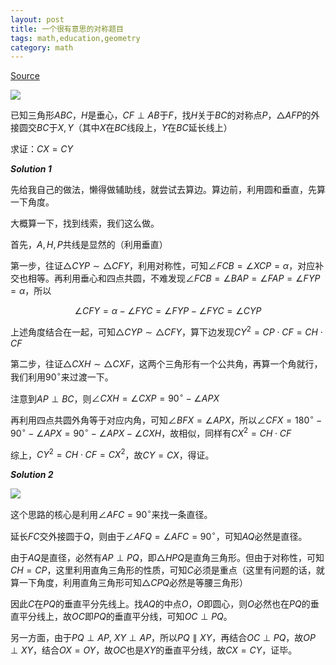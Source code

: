 ```yaml
---
layout: post
title: 一个很有意思的对称题目
tags: math,education,geometry
category: math
---
```


[Source](https://www.bilibili.com/video/BV1yCfMYQER3/?spm_id_from=333.1007.tianma.1-1-1.click&vd_source=2c3b1cf87d67c244536d57d4d5b68285)

![](https://crsando.github.io/images/2025-04-25/A002.png)

已知三角形$ABC$，$H$是垂心，$CF \perp AB$于$F$，找$H$关于$BC$的对称点$P$，$\triangle AFP$的外接圆交$BC$于$X,Y$（其中$X$在$BC$线段上，$Y$在$BC$延长线上）

求证：$CX = CY$

***Solution 1***

先给我自己的做法，懒得做辅助线，就尝试去算边。算边前，利用圆和垂直，先算一下角度。

大概算一下，找到线索，我们这么做。

首先，$A,H,P$共线是显然的（利用垂直）

第一步，往证$\triangle CYP \sim \triangle CFY$，利用对称性，可知$\angle FCB = \angle XCP = \alpha$，对应补交也相等。再利用垂心和四点共圆，不难发现$\angle FCB = \angle BAP = \angle FAP = \angle FYP = \alpha$，所以

$$
    \angle CFY = \alpha - \angle FYC = \angle FYP - \angle FYC = \angle CYP
$$

上述角度结合在一起，可知$\triangle CYP \sim \triangle CFY$，算下边发现$CY^2 = CP \cdot CF = CH \cdot CF$

第二步，往证$\triangle CXH \sim \triangle CXF$，这两个三角形有一个公共角，再算一个角就行，我们利用$90^\circ$来过渡一下。

注意到$AP \perp BC$，则$\angle CXH = \angle CXP = 90^\circ - \angle APX$

再利用四点共圆外角等于对应内角，可知$\angle BFX = \angle APX$，所以$\angle CFX= 180^\circ - 90^\circ - \angle APX = 90^\circ - \angle APX - \angle CXH$，故相似，同样有$CX^2 = CH \cdot CF$

综上，$CY^2 = CH \cdot CF = CX^2$，故$CY = CX$，得证。

***Solution 2***

![](https://crsando.github.io/images/2025-04-25/A002-Ans.png)

这个思路的核心是利用$\angle AFC = 90^\circ$来找一条直径。

延长$FC$交外接圆于$Q$，则由于$\angle AFQ = \angle AFC = 90^\circ$，可知$AQ$必然是直径。

由于$AQ$是直径，必然有$AP \perp PQ$，即$\triangle HPQ$是直角三角形。但由于对称性，可知$CH = CP$，这里利用直角三角形的性质，可知$C$必须是重点（这里有问题的话，就算一下角度，利用直角三角形可知$\triangle CPQ$必然是等腰三角形）

因此$C$在$PQ$的垂直平分先线上。找$AQ$的中点$O$，$O$即圆心，则$O$必然也在$PQ$的垂直平分线上，故$OC$即$PQ$的垂直平分线，可知$OC \perp PQ$。

另一方面，由于$PQ \perp AP$, $XY \perp AP$，所以$PQ \parallel XY$，再结合$OC \perp PQ$，故$OP \perp XY$，结合$OX = OY$，故$OC$也是$XY$的垂直平分线，故$CX = CY$，证毕。